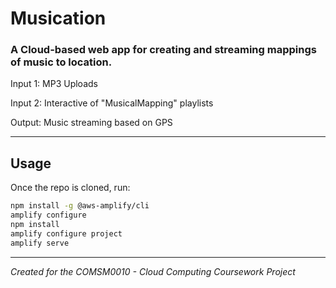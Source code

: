 # Musication
### A Cloud-based web app for creating and streaming mappings of music to location.


Input 1: MP3 Uploads

Input 2: Interactive of "MusicalMapping" playlists

Output: Music streaming based on GPS



---

## Usage
Once the repo is cloned, run:

```bash
npm install -g @aws-amplify/cli
amplify configure
npm install
amplify configure project
amplify serve
```
---

*Created for the COMSM0010 - Cloud Computing Coursework Project*
